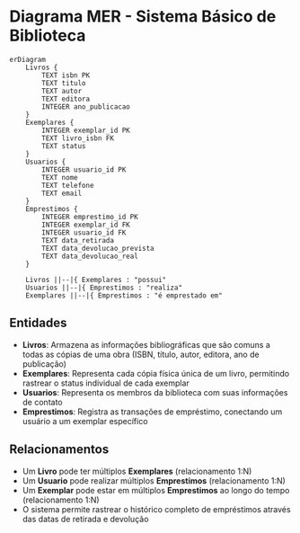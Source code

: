 # Diagrama MER - Sistema Básico de Biblioteca

```mermaid
erDiagram
    Livros {
        TEXT isbn PK
        TEXT titulo
        TEXT autor
        TEXT editora
        INTEGER ano_publicacao
    }
    Exemplares {
        INTEGER exemplar_id PK
        TEXT livro_isbn FK
        TEXT status
    }
    Usuarios {
        INTEGER usuario_id PK
        TEXT nome
        TEXT telefone
        TEXT email
    }
    Emprestimos {
        INTEGER emprestimo_id PK
        INTEGER exemplar_id FK
        INTEGER usuario_id FK
        TEXT data_retirada
        TEXT data_devolucao_prevista
        TEXT data_devolucao_real
    }

    Livros ||--|{ Exemplares : "possui"
    Usuarios ||--|{ Emprestimos : "realiza"
    Exemplares ||--|{ Emprestimos : "é emprestado em"
```

## Entidades

- **Livros**: Armazena as informações bibliográficas que são comuns a todas as cópias de uma obra (ISBN, título, autor, editora, ano de publicação)
- **Exemplares**: Representa cada cópia física única de um livro, permitindo rastrear o status individual de cada exemplar
- **Usuarios**: Representa os membros da biblioteca com suas informações de contato
- **Emprestimos**: Registra as transações de empréstimo, conectando um usuário a um exemplar específico

## Relacionamentos

- Um **Livro** pode ter múltiplos **Exemplares** (relacionamento 1:N)
- Um **Usuario** pode realizar múltiplos **Emprestimos** (relacionamento 1:N)
- Um **Exemplar** pode estar em múltiplos **Emprestimos** ao longo do tempo (relacionamento 1:N)
- O sistema permite rastrear o histórico completo de empréstimos através das datas de retirada e devolução
